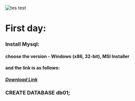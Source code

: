 
![tes test](https://cdn4.iconfinder.com/data/icons/logos-3/181/MySQL-512.png)


# First day:
### Install Mysql:
#### choose the version - Windows (x86, 32-bit), MSI Installer
#### and the link is as follows:
##### [Download Link](https://dev.mysql.com/downloads/installer/)

### CREATE DATABASE db01;
